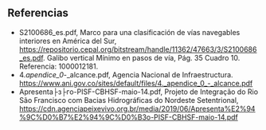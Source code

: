 ## Referencias

* S2100686_es.pdf, Marco para una clasificación de vías navegables interiores en América del Sur, https://repositorio.cepal.org/bitstream/handle/11362/47663/3/S2100686_es.pdf. Galibo vertical Mínimo en pasos de vía, Pág. 35 Cuadro 10. Referencia: 1000012181.
* 4._apendice_0_-_alcance.pdf, Agencia Nacional de Infraestructura. https://www.ani.gov.co/sites/default/files/4._apendice_0_-_alcance.pdf
* Apresenta├з├гo-PISF-CBHSF-maio-14.pdf, Projeto de Integração do Rio São Francisco com Bacias Hidrográficas do Nordeste Setentrional, https://cdn.agenciapeixevivo.org.br/media/2019/06/Apresenta%E2%94%9C%D0%B7%E2%94%9C%D0%B3o-PISF-CBHSF-maio-14.pdf